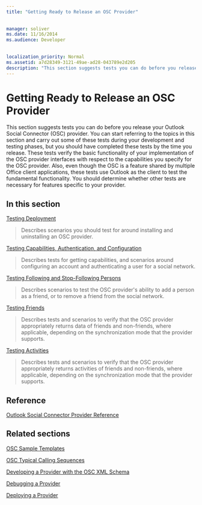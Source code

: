 ```yaml
---
title: "Getting Ready to Release an OSC Provider"
 
 
manager: soliver
ms.date: 11/16/2014
ms.audience: Developer
 
 
localization_priority: Normal
ms.assetid: a7d28349-3121-49ae-ad28-043789e2d205
description: "This section suggests tests you can do before you release your Outlook Social Connector (OSC) provider. You can start referring to the topics in this section and carry out some of these tests during your development and testing phases, but you should have completed these tests by the time you release. These tests verify the basic functionality of your implementation of the OSC provider interfaces with respect to the capabilities you specify for the OSC provider. Also, even though the OSC is a feature shared by multiple Office client applications, these tests use Outlook as the client to test the fundamental functionality. You should determine whether other tests are necessary for features specific to your provider."
---
```


# Getting Ready to Release an OSC Provider

This section suggests tests you can do before you release your Outlook Social Connector (OSC) provider. You can start referring to the topics in this section and carry out some of these tests during your development and testing phases, but you should have completed these tests by the time you release. These tests verify the basic functionality of your implementation of the OSC provider interfaces with respect to the capabilities you specify for the OSC provider. Also, even though the OSC is a feature shared by multiple Office client applications, these tests use Outlook as the client to test the fundamental functionality. You should determine whether other tests are necessary for features specific to your provider.
  
## In this section

[Testing Deployment](testing-deployment.md)
  
> Describes scenarios you should test for around installing and uninstalling an OSC provider.
    
[Testing Capabilities, Authentication, and Configuration](testing-capabilities-authentication-and-configuration.md)
  
> Describes tests for getting capabilities, and scenarios around configuring an account and authenticating a user for a social network.
    
[Testing Following and Stop-Following Persons](testing-following-and-stop-following-persons.md)
  
> Describes scenarios to test the OSC provider's ability to add a person as a friend, or to remove a friend from the social network. 
    
[Testing Friends](testing-friends.md)
  
> Describes tests and scenarios to verify that the OSC provider appropriately returns data of friends and non-friends, where applicable, depending on the synchronization mode that the provider supports.
    
[Testing Activities](testing-activities.md)
  
> Describes tests and scenarios to verify that the OSC provider appropriately returns activities of friends and non-friends, where applicable, depending on the synchronization mode that the provider supports.
    
## Reference

[Outlook Social Connector Provider Reference](outlook-social-connector-provider-reference-0.md)
  
## Related sections

[OSC Sample Templates](osc-sample-templates.md)
  
[OSC Typical Calling Sequences](osc-typical-calling-sequences.md)
  
[Developing a Provider with the OSC XML Schema](developing-a-provider-with-the-osc-xml-schema.md)
  
[Debugging a Provider](debugging-a-provider.md)
  
[Deploying a Provider](deploying-a-provider.md)
  

